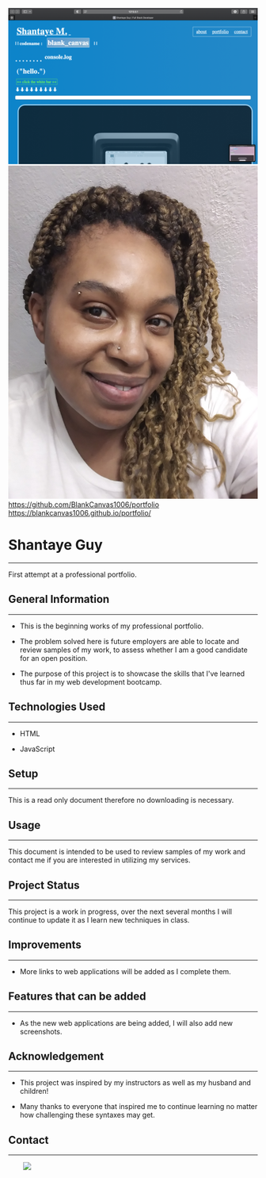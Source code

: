 ![](portfolio_sc.png)
![](profile_pic.jpg)
https://github.com/BlankCanvas1006/portfolio
https://blankcanvas1006.github.io/portfolio/
<h1>Shantaye Guy</h1>
<hr><p>First attempt at a professional portfolio.</p><h2>General Information</h2>
<hr><ul>
<li>This is the beginning works of my professional portfolio.</li>
</ul><ul>
<li>The problem solved here is future employers are able to locate and review samples of my work, to assess whether I am a good candidate for an open position.</li>
</ul><ul>
<li>The purpose of this project is to showcase the skills that I've learned thus far in my web development bootcamp.</li>
</ul><h2>Technologies Used</h2>
<hr><ul>
<li>HTML</li>
</ul><ul>
<li>JavaScript</li>
</ul><h2>Setup</h2>
<hr><p>This is a read only document therefore no downloading is necessary.</p><h2>Usage</h2>
<hr><p>This document is intended to be used to review samples of my work and contact me if you are interested in utilizing my services.</p><h2>Project Status</h2>
<hr><p>This project is a work in progress, over the next several months I will continue to update it as I learn new techniques in class.</p><h2>Improvements</h2>
<hr><ul>
<li>More links to web applications will be added as I complete them.</li>
</ul><h2>Features that can be added</h2>
<hr><ul>
<li>As the new web applications are being added, I will also add new screenshots.</li>
</ul><h2>Acknowledgement</h2>
<hr><ul>
<li>This project was inspired by my instructors as well as my husband and children!</li>
</ul><ul>
<li>Many thanks to everyone that inspired me to continue learning no matter how challenging these syntaxes may get.</li>
</ul><h2>Contact</h2>
<hr><p><span style="margin-right: 30px;"></span><a href="GitHub.com/blankcanvas1006"><img target="_blank" src="https://cdn.jsdelivr.net/gh/devicons/devicon/icons/github/github-original.svg" style="width: 10%;"></a></p>




